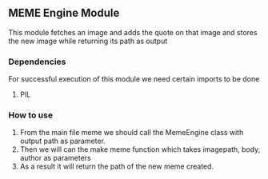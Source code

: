 ## MEME Engine Module
This module fetches an image and adds the quote on that image and stores the new image while returning its path as output

### Dependencies
For successful execution of this module we need certain imports to be done
1. PIL

### How to use
1. From the main file meme we should call the MemeEngine class with output path
as parameter.
2. Then we will can the make meme function which takes imagepath, body, author
as parameters
3. As a result it will return the path of the new meme created.
